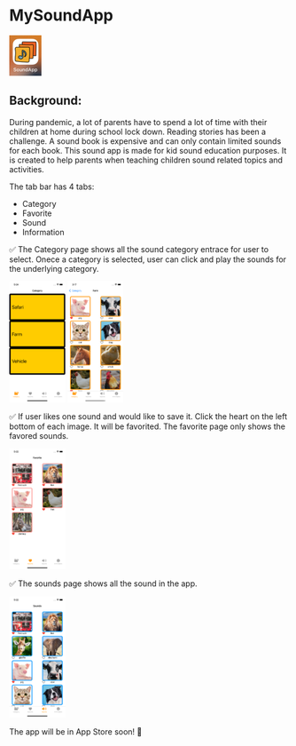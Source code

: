 # MySoundApp

![alt text](https://github.com/onebroccoli/MySoundApp/blob/main/readme_Image/logo.png?raw=true)


## Background:

During pandemic, a lot of parents have to spend a lot of time with their children at home during school lock down. Reading stories has been a challenge. A sound book is expensive and can only contain limited sounds for each book. This sound app is made for kid sound education purposes. It is created to help parents when teaching children sound related topics and activities.


The tab bar has 4 tabs: 
* Category
* Favorite
* Sound
* Information

:white_check_mark:	The Category page shows all the sound category entrace for user to select. Onece a category is selected, user can click and play the sounds for the underlying category. 

<p float = "left">
  <img src="https://github.com/onebroccoli/MySoundApp/blob/main/readme_Image/category.png" width=20% height=20% />
  <space>
  <img src="https://github.com/onebroccoli/MySoundApp/blob/main/readme_Image/farm.png" width=20% height=20% />
  
</p>

:white_check_mark:	If user likes one sound and would like to save it. Click the heart on the left bottom of each image. It will be favorited. The favorite page only shows the favored sounds. 

<img src="https://github.com/onebroccoli/MySoundApp/blob/main/readme_Image/favorite.png" width=20% height=20%>

:white_check_mark: The sounds page shows all the sound in the app. 

<img src="https://github.com/onebroccoli/MySoundApp/blob/main/readme_Image/sounds.png" width=20% height=20%>


The app will be in App Store soon! :rocket:
